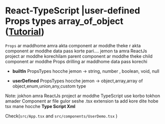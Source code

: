 # React-TypeScript |user-defined Props types array_of_object ([Tutorial](https://www.youtube.com/watch?v=_YKiptVNLgY&list=PLgH5QX0i9K3rGtitufynBKMy5gAFpa1y8&index=93))


```Props``` ar maddhome amra akta component ar moddhe theke r akta component ar moddhe data pass korte pari.... jemon ta amra ReactJs project ar moddhe korechilam parent component ar moddhe theke child component ar moddhe Props drilling ar maddhome data pass korechi

* **builtIn** PropsTypes hocche jemon -> string, number , boolean, void, null

* **userDefined** PropsTypes hocche jemon -> object,array,array of object,enum,union,any,custom type

Note: jokhon amra ReactJs project ar moddhe TypeScript use korbo tokhon amader Component ar file gulor seshe .tsx extension ta add kore dite hobe tsx mane hocche **Type Script Xml** 

Check(```src/App.tsx``` and ```src/components/UserDemo.tsx``` )

